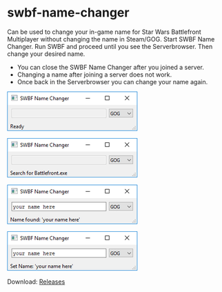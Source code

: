 # swbf-name-changer

Can be used to change your in-game name for Star Wars Battlefront Multiplayer without changing the name in Steam/GOG.
Start SWBF Name Changer.
Run SWBF and proceed until you see the Serverbrowser. 
Then change your desired name.

- You can close the SWBF Name Changer after you joined a server.
- Changing a name after joining a server does not work.
- Once back in the Serverbrowser you can change your name again.

![Ready](https://github.com/21stcenturyclan/swbf-name-changer/blob/master/readme/ready.png)

![Search](https://github.com/21stcenturyclan/swbf-name-changer/blob/master/readme/search.png)

![Found](https://github.com/21stcenturyclan/swbf-name-changer/blob/master/readme/found.png)

![Set](https://github.com/21stcenturyclan/swbf-name-changer/blob/master/readme/set.png)

Download: [Releases](https://github.com/21stcenturyclan/swbf-name-changer/releases)